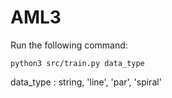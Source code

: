 # AML3

Run the following command:

`python3 src/train.py data_type`

data_type : string, 'line', 'par', 'spiral'

